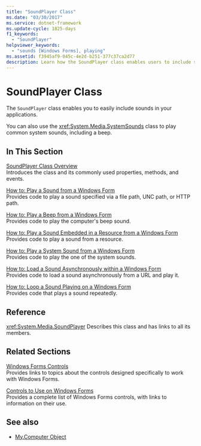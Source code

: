```yaml
---
title: "SoundPlayer Class"
ms.date: "03/30/2017"
ms.service: dotnet-framework
ms.update-cycle: 1825-days
f1_keywords:
  - "SoundPlayer"
helpviewer_keywords:
  - "sounds [Windows Forms], playing"
ms.assetid: f3945af9-045c-4e2d-b251-377c37ca2d77
description: Learn how the SoundPlayer class enables users to include sounds in applications, and how the SystemsSounds class can be used to play common sounds.
---
```

# SoundPlayer Class

The `SoundPlayer` class enables you to easily include sounds in your applications.

You can also use the <xref:System.Media.SystemSounds> class to play common system sounds, including a beep.

## In This Section

[SoundPlayer Class Overview](soundplayer-class-overview.md)\
Introduces the class and its commonly used properties, methods, and events.

[How to: Play a Sound from a Windows Form](how-to-play-a-sound-from-a-windows-form.md)\
Provides code to play a sound specified via a file path, UNC path, or HTTP path.

[How to: Play a Beep from a Windows Form](how-to-play-a-beep-from-a-windows-form.md)\
Provides code to play the computer's beep sound.

[How to: Play a Sound Embedded in a Resource from a Windows Form](how-to-play-a-sound-embedded-in-a-resource-from-a-windows-form.md)\
Provides code to play a sound from a resource.

[How to: Play a System Sound from a Windows Form](how-to-play-a-system-sound-from-a-windows-form.md)\
Provides code to play the one of the system sounds.

[How to: Load a Sound Asynchronously within a Windows Form](how-to-load-a-sound-asynchronously-within-a-windows-form.md)\
Provides code to load a sound asynchronously from a URL and play it.

[How to: Loop a Sound Playing on a Windows Form](how-to-loop-a-sound-playing-on-a-windows-form.md)\
Provides code that plays a sound repeatedly.

## Reference

<xref:System.Media.SoundPlayer>
Describes this class and has links to all its members.

## Related Sections

[Windows Forms Controls](overview.md)\
Provides links to topics about the controls designed specifically to work with Windows Forms.

[Controls to Use on Windows Forms](controls-to-use-on-windows-forms.md)\
Provides a complete list of Windows Forms controls, with links to information on their use.

## See also

- [My.Computer Object](/dotnet/visual-basic/language-reference/objects/my-computer-object)

